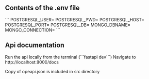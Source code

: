## Contents of the .env file

´´´
POSTGRESQL_USER=<PostgreSQL username>
POSTGRESQL_PWD=<PostgreSQL password>
POSTGRESQL_HOST=<PostgreSQL host>
POSTGRESQL_PORT=<PostgreSQL port>
POSTGRESQL_DB=<PostgreSQL database name>
MONGO_DBNAME=<MongoDb database name>
MONGO_CONNECTION=<MongoDb connection string>
´´´

## Api documentation

Run the api locally from the terminal (´´´fastapi dev´´´)
Navigate to http://localhost:8000/docs

Copy of opeapi.json is included in src directory
